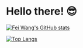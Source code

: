 # Hello there! 😎


[![Fei Wang's GitHub stats](https://readme-stats-gilt-eight.vercel.app/api?username=silviafeiwang&hide=stars&count_private=true&show_icons=true&theme=dracula)](https://github.com/anuraghazra/github-readme-stats)

[![Top Langs](https://github-readme-stats.vercel.app/api/top-langs/?username=silviafeiwang&layout=compact&show_icons=true&theme=dracula)](https://github.com/anuraghazra/github-readme-stats)

